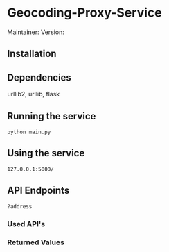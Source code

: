# Geocoding-Proxy-Service
Maintainer:
Version:

## Installation

## Dependencies
urllib2, urllib, flask

## Running the service 
```python main.py``` 
## Using the service
```127.0.0.1:5000/```
## API Endpoints
```?address```

### Used API's

### Returned Values
